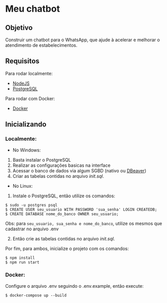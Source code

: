 # Meu chatbot
## Objetivo
Construir um chatbot para o WhatsApp, que ajude à acelerar e melhorar o atendimento de estabelecimentos.

## Requisitos
Para rodar localmente:
- [NodeJS](https://nodejs.org/pt/download)
- [PostgreSQL](https://www.postgresql.org/download/)

Para rodar com Docker:
- [Docker](https://www.docker.com/)

## Inicializando

### Localmente:

- No Windows:

1. Basta instalar o PostgreSQL
2. Realizar as configurações basicas na interface
3. Acessar o banco de dados via algum SGBD (nativo ou [DBeaver](https://dbeaver.io/))
4. Criar as tabelas contidas no arquivo *init.sql*.

- No Linux:

1. Instale o PostgreSQL, então utilize os comandos:

```
$ sudo -u postgres psql
$ CREATE USER seu_usuario WITH PASSWORD 'sua_senha' LOGIN CREATEDB;
$ CREATE DATABASE nome_do_banco OWNER seu_usuario;
```
Obs: para ``seu_usuario, sua_senha e nome_do_banco``, utilize os mesmos que cadastrar no arquivo .env

2. Então crie as tabelas contidas no arquivo *init.sql*.

Por fim, para ambos, inicialize o projeto com os comandos:
```
$ npm install
$ npm run start
```

### Docker:
Configure o arquivo .env seguindo o .env.example, então execute:
```
$ docker-compose up --build
```
